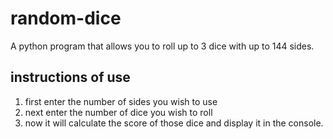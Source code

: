 # random-dice
A python program that allows you to roll up to 3 dice with up to 144 sides.

## instructions of use

1) first enter the number of sides you wish to use
2) next enter the number of dice you wish to roll
3) now it will calculate the score of those dice and display it in the console.
